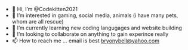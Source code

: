 - 👋 Hi, I’m @Codekitten2021
- 👀 I’m interested in gaming, social media, animals (i have many pets, whom are all rescue)
- 🌱 I’m currently learning new coding langugages and website building
- 💞️ I’m looking to collaborate on anything to gain experince really
- 📫 How to reach me ... email is best bryonybell@yahoo.com

<!---
Codekitten2021/Codekitten2021 is a ✨ special ✨ repository because its `README.md` (this file) appears on your GitHub profile.
You can click the Preview link to take a look at your changes.
--->
